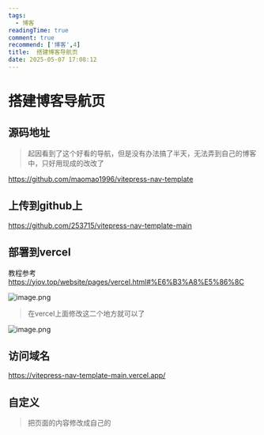```yaml
---
tags:
  - 博客
readingTime: true
comment: true
recommend: ['博客',4]
title:  搭建博客导航页
date: 2025-05-07 17:08:12
---
```

# 搭建博客导航页

## 源码地址

> 起因看到了这个好看的导航，但是没有办法搞了半天，无法弄到自己的博客中，只好用现成的改改了

https://github.com/maomao1996/vitepress-nav-template


## 上传到github上

https://github.com/253715/vitepress-nav-template-main

## 部署到vercel
教程参考
https://yiov.top/website/pages/vercel.html#%E6%B3%A8%E5%86%8C

![image.png](https://imgsbo.oss-cn-shanghai.aliyuncs.com/undefined20250507171230844.png)

> 在vercel上面修改这二个地方就可以了

![image.png](https://imgsbo.oss-cn-shanghai.aliyuncs.com/undefined20250507171354077.png)



## 访问域名

https://vitepress-nav-template-main.vercel.app/

## 自定义

> 把页面的内容修改成自己的